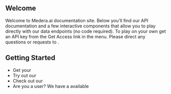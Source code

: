 ## Welcome
Welcome to Medera.ai documentation site. Below you'll find our API documentation and a few interactive components that allow you to play directly with our data endpoints (no code required). To play on your own get an API key from the Get Access link in the menu. Please direct any questions or requests to .

## Getting Started
- Get your 
- Try out our 
- Check out our 
- Are you a  user? We have a  available